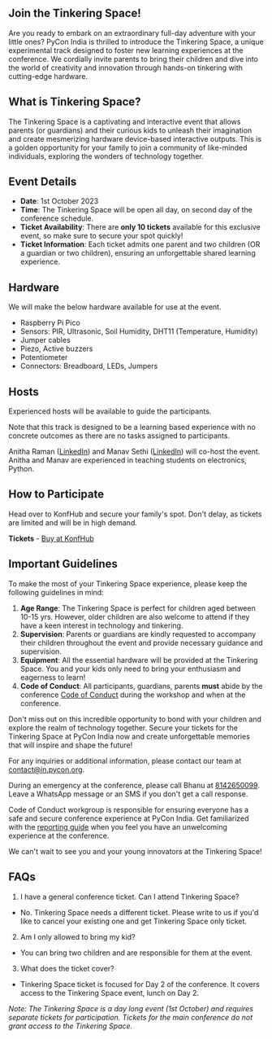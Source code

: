 ## Join the Tinkering Space!

Are you ready to embark on an extraordinary full-day adventure with your little ones? PyCon India is thrilled to introduce the Tinkering Space, a unique experimental track designed to foster new learning experiences at the conference. We cordially invite parents to bring their children and dive into the world of creativity and innovation through hands-on tinkering with cutting-edge hardware.

## What is Tinkering Space?

The Tinkering Space is a captivating and interactive event that allows parents (or guardians) and their curious kids to unleash their imagination and create mesmerizing hardware device-based interactive outputs. This is a golden opportunity for your family to join a community of like-minded individuals, exploring the wonders of technology together.

## Event Details

- **Date**: 1st October 2023
- **Time**: The Tinkering Space will be open all day, on second day of the conference schedule.
- **Ticket Availability**: There are **only 10 tickets** available for this exclusive event, so make sure to secure your spot quickly!
- **Ticket Information**: Each ticket admits one parent and two children (OR a guardian or two children), ensuring an unforgettable shared learning experience.

## Hardware

We will make the below hardware available for use at the event.

- Raspberry Pi Pico
- Sensors: PIR, Ultrasonic, Soil Humidity, DHT11 (Temperature, Humidity)
- Jumper cables
- Piezo, Active buzzers
- Potentiometer
- Connectors: Breadboard, LEDs, Jumpers

## Hosts

Experienced hosts will be available to guide the participants.

Note that this track is designed to be a learning based experience with no concrete outcomes as there are no tasks assigned to participants.

Anitha Raman ([LinkedIn](https://www.linkedin.com/in/anitharaman/)) and Manav Sethi ([LinkedIn](https://www.linkedin.com/in/insaanimanav/)) will co-host the event. Anitha and Manav are experienced in teaching students on electronics, Python.

## How to Participate

Head over to KonfHub and secure your family's spot. Don't delay, as tickets are limited and will be in high demand.

**Tickets** - [Buy at KonfHub](https://konfhub.com/pyconindia2023#tickets)

## Important Guidelines

To make the most of your Tinkering Space experience, please keep the following guidelines in mind:

1. **Age Range**: The Tinkering Space is perfect for children aged between 10-15 yrs.  However, older children are also welcome to attend if they have a keen interest in technology and tinkering.
2. **Supervision**: Parents or guardians are kindly requested to accompany their children throughout the event and provide necessary guidance and supervision.
3. **Equipment**: All the essential hardware will be provided at the Tinkering Space. You and your kids only need to bring your enthusiasm and eagerness to learn!
4. **Code of Conduct**: All participants, guardians, parents **must** abide by the conference [Code of Conduct](https://in.pycon.org/2023/code-of-conduct/) during the workshop and when at the conference.

Don't miss out on this incredible opportunity to bond with your children and explore the realm of technology together. Secure your tickets for the Tinkering Space at PyCon India now and create unforgettable memories that will inspire and shape the future!

For any inquiries or additional information, please contact our team at [contact@in.pycon.org](mailto:contact@in.pycon.org).

During an emergency at the conference, please call Bhanu at [8142650099](tel:+918142650099). Leave a WhatsApp message or an SMS if you don't get a call response.

Code of Conduct workgroup is responsible for ensuring everyone has a safe and secure conference experience at PyCon India. Get familiarized with the [reporting guide](https://in.pycon.org/2023/reporting-guide/) when you feel you have an unwelcoming experience at the conference.

We can't wait to see you and your young innovators at the Tinkering Space!

## FAQs

1. I have a general conference ticket. Can I attend Tinkering Space?
- No. Tinkering Space needs a different ticket. Please write to us if you'd like to cancel your existing one and get Tinkering Space only ticket.

2. Am I only allowed to bring my kid?
- You can bring two children and are responsible for them at the event.

3. What does the ticket cover?
- Tinkering Space ticket is focused for Day 2 of the conference. It covers access to the Tinkering Space event, lunch on Day 2.

*Note: The Tinkering Space is a day long event (1st October) and requires separate tickets for participation. Tickets for the main conference do not grant access to the Tinkering Space.*
